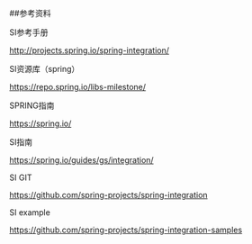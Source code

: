 ##参考资料

SI参考手册

http://projects.spring.io/spring-integration/

SI资源库（spring）

https://repo.spring.io/libs-milestone/

SPRING指南

https://spring.io/

SI指南

https://spring.io/guides/gs/integration/

SI GIT

https://github.com/spring-projects/spring-integration

SI example

https://github.com/spring-projects/spring-integration-samples